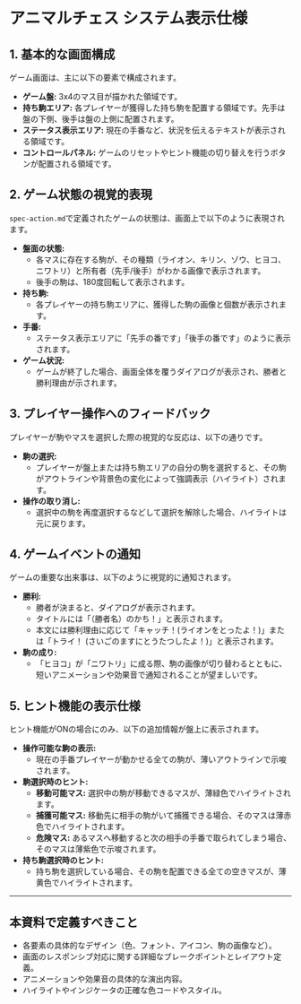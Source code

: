 # アニマルチェス システム表示仕様

## 1. 基本的な画面構成
ゲーム画面は、主に以下の要素で構成されます。

- **ゲーム盤:** 3x4のマス目が描かれた領域です。
- **持ち駒エリア:** 各プレイヤーが獲得した持ち駒を配置する領域です。先手は盤の下側、後手は盤の上側に配置されます。
- **ステータス表示エリア:** 現在の手番など、状況を伝えるテキストが表示される領域です。
- **コントロールパネル:** ゲームのリセットやヒント機能の切り替えを行うボタンが配置される領域です。

## 2. ゲーム状態の視覚的表現
`spec-action.md`で定義されたゲームの状態は、画面上で以下のように表現されます。

- **盤面の状態:**
  - 各マスに存在する駒が、その種類（ライオン、キリン、ゾウ、ヒヨコ、ニワトリ）と所有者（先手/後手）がわかる画像で表示されます。
  - 後手の駒は、180度回転して表示されます。
- **持ち駒:**
  - 各プレイヤーの持ち駒エリアに、獲得した駒の画像と個数が表示されます。
- **手番:**
  - ステータス表示エリアに「先手の番です」「後手の番です」のように表示されます。
- **ゲーム状況:**
  - ゲームが終了した場合、画面全体を覆うダイアログが表示され、勝者と勝利理由が示されます。

## 3. プレイヤー操作へのフィードバック
プレイヤーが駒やマスを選択した際の視覚的な反応は、以下の通りです。

- **駒の選択:**
  - プレイヤーが盤上または持ち駒エリアの自分の駒を選択すると、その駒がアウトラインや背景色の変化によって強調表示（ハイライト）されます。
- **操作の取り消し:**
  - 選択中の駒を再度選択するなどして選択を解除した場合、ハイライトは元に戻ります。

## 4. ゲームイベントの通知
ゲームの重要な出来事は、以下のように視覚的に通知されます。

- **勝利:**
  - 勝者が決まると、ダイアログが表示されます。
  - タイトルには「（勝者名）のかち！」と表示されます。
  - 本文には勝利理由に応じて「キャッチ！(ライオンをとったよ！)」または「トライ！ (さいごのますにとうたつしたよ！)」と表示されます。
- **駒の成り:**
  - 「ヒヨコ」が「ニワトリ」に成る際、駒の画像が切り替わるとともに、短いアニメーションや効果音で通知されることが望ましいです。

## 5. ヒント機能の表示仕様
ヒント機能がONの場合にのみ、以下の追加情報が盤上に表示されます。

- **操作可能な駒の表示:**
  - 現在の手番プレイヤーが動かせる全ての駒が、薄いアウトラインで示唆されます。
- **駒選択時のヒント:**
  - **移動可能マス:** 選択中の駒が移動できるマスが、薄緑色でハイライトされます。
  - **捕獲可能マス:** 移動先に相手の駒がいて捕獲できる場合、そのマスは薄赤色でハイライトされます。
  - **危険マス:** あるマスへ移動すると次の相手の手番で取られてしまう場合、そのマスは薄紫色で示唆されます。
- **持ち駒選択時のヒント:**
  - 持ち駒を選択している場合、その駒を配置できる全ての空きマスが、薄黄色でハイライトされます。

---
## 本資料で定義すべきこと
- 各要素の具体的なデザイン（色、フォント、アイコン、駒の画像など）。
- 画面のレスポンシブ対応に関する詳細なブレークポイントとレイアウト定義。
- アニメーションや効果音の具体的な演出内容。
- ハイライトやインジケータの正確な色コードやスタイル。

